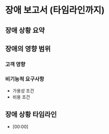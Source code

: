 # 장애 보고서 (타임라인까지)

## 장애 상황 요약

## 장애의 영향 범위

### 고객 영향

### 비기능적 요구사항

- 가용성 조건
- 비용 조건

## 장애 상황 타임라인

- [00:00]